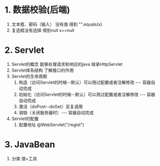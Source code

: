 # 1. 数据校验(后端)
1. 文本框、密码（输入） 没有值 得到  "".equals(x)
2. 复选框没有选择 得到null   x==null


# 2. Servlet
1. Servlet的概念
	能够处理请求和响应的java 继承HttpServlet
2. Servlet体系结构
	了解接口的作用
3. Servlet的生命周期
	1. 构造（访问Servlet的时候--默认）可以用过配置或者注解修改 --- 容器自动完成
	2. 初始化（访问Servlet的时候--默认）可以用过配置或者注解修改 --- 容器自动完成
	3. 激活（doPost--doGet）反复调用
	4. 销毁（关闭服务器时）--- 容器自动完成
4. Servlet的配置
	1. 配置地址 @WebServlet("/regist")
	
# 3. JavaBean
1. 分类 值+工具









